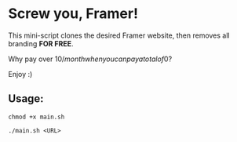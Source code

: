 # Screw you, Framer!

This mini-script clones the desired Framer website, then removes all branding **FOR FREE**.

Why pay over 10$/month when you can pay a total of 0$?

Enjoy :)

## Usage:
`chmod +x main.sh`

`./main.sh <URL>`